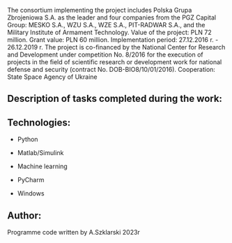 <p style="text-align: left;"> The consortium implementing the project includes Polska Grupa Zbrojeniowa S.A. as the leader and four companies from the PGZ Capital Group: MESKO S.A., WZU S.A., WZE S.A., PIT-RADWAR S.A., and the Military Institute of Armament Technology. Value of the project: PLN 72 million. Grant value: PLN 60 million. Implementation period: 27.12.2016 r. - 26.12.2019 r. The project is co-financed by the National Center for Research and Development under competition No. 8/2016 for the execution of projects in the field of scientific research or development work for national defense and security (contract No. DOB-BIO8/10/01/2016). Cooperation: State Space Agency of Ukraine </p>

## Description of tasks completed during the work:


## Technologies:
<ul>
<li><p>Python</p></li>
<li><p>Matlab/Simulink</p></li>
<li><p>Machine learning</p></li>
<li><p>PyCharm</p></li>
<li><p>Windows</p></li>
</ul>

## Author:
Programme code written by A.Szklarski 2023r




